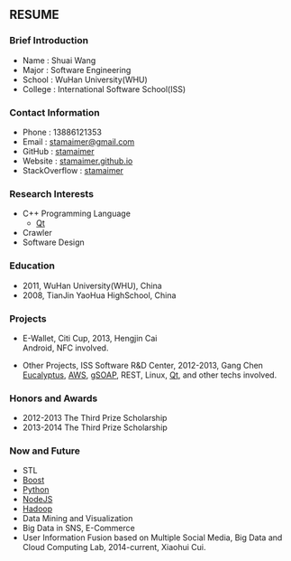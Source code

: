 ## RESUME

### Brief Introduction

+ Name    : Shuai Wang
+ Major   : Software Engineering
+ School  : WuHan University(WHU)
+ College : International Software School(ISS)

### Contact Information

+ Phone         : 13886121353
+ Email         : [stamaimer@gmail.com](mailto:stamaimer@gmail.com)
+ GitHub        : [stamaimer](https://github.com/stamaimer)
+ Website       : [stamaimer.github.io](http://stamaimer.github.io/)
+ StackOverflow : [stamaimer](http://stackoverflow.com/users/2714012/stamaimer) 

### Research Interests

+ C++ Programming Language
    + [Qt](http://qt-project.org/)
+ Crawler
+ Software Design

### Education

+ 2011, WuHan University(WHU), China
+ 2008, TianJin YaoHua HighSchool, China

### Projects

+ E-Wallet, Citi Cup, 2013, Hengjin Cai  
  Android, NFC involved.

+ Other Projects, ISS Software R&D Center, 2012-2013, Gang Chen  
  [Eucalyptus](https://www.eucalyptus.com/), [AWS](http://aws.amazon.com/), [gSOAP](http://www.cs.fsu.edu/~engelen/soap.html), REST, Linux, [Qt](http://qt-project.org/), and other techs involved.

### Honors and Awards

+ 2012-2013 The Third Prize Scholarship 
+ 2013-2014 The Third Prize Scholarship 

### Now and Future

+ STL
+ [Boost](http://www.boost.org/)
+ [Python](https://www.python.org/)
+ [NodeJS](http://nodejs.org/)
+ [Hadoop](http://hadoop.apache.org/)
+ Data Mining and Visualization
+ Big Data in SNS, E-Commerce
+ User Information Fusion based on Multiple Social Media, Big Data and Cloud  Computing Lab, 2014-current, Xiaohui Cui.



